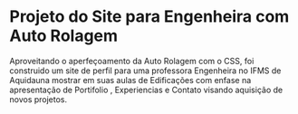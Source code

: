 # Projeto do Site para Engenheira com Auto Rolagem 
 Aproveitando o aperfeçoamento da Auto Rolagem com o CSS, foi construido um site de perfil para uma professora Engenheira no IFMS de Aquidauna mostrar em suas aulas de Edificações com enfase na apresentação de Portifolio , Experiencias e Contato visando aquisição de novos projetos. 
